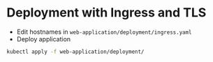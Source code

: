 # Deployment with Ingress and TLS

* Edit hostnames in `web-application/deployment/ingress.yaml`
* Deploy application

```sh
kubectl apply -f web-application/deployment/
```
